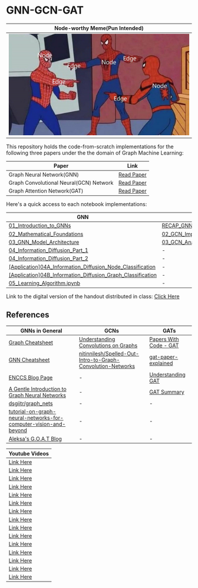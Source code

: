 # GNN-GCN-GAT

|Node-worthy Meme(Pun Intended)|
|------------------------------|
|![spoderman](https://github.com/aryashah2k/GNN_GCN_GAT/blob/main/assets/graphman.jpg)|

This repository holds the code-from-scratch implementations for the following three papers under the the domain of Graph Machine Learning:

|Paper|Link|
|-----|----|
|Graph Neural Network(GNN)|<a href="https://ieeexplore.ieee.org/document/4700287">Read Paper</a>|
|Graph Convolutional Neural(GCN) Network|<a href="https://arxiv.org/abs/1609.02907">Read Paper</a>|
|Graph Attention Network(GAT)|<a href="https://arxiv.org/abs/1710.10903">Read Paper</a>|

Here's a quick access to each notebook implementations:

|GNN|GCN|GAT|
|---|---|---|
|<a href="https://github.com/aryashah2k/GNN_GCN_GAT/blob/main/GNN/01_Introduction_to_GNNs.ipynb">01_Introduction_to_GNNs</a>|<a href="https://github.com/aryashah2k/GNN_GCN_GAT/blob/main/GCN/01_GNN_Foundations.ipynb">RECAP_GNN_Foundations</a>|<a href="https://github.com/aryashah2k/GNN_GCN_GAT/blob/main/GAT/01_Introduction_to_GNNs_and_GATs.ipynb">RECAP_01_Introduction_to_GNNs_and_GATs</a>|
|<a href="https://github.com/aryashah2k/GNN_GCN_GAT/blob/main/GNN/02_Mathematical_Foundations.ipynb">02_Mathematical_Foundations</a>|<a href="https://github.com/aryashah2k/GNN_GCN_GAT/blob/main/GCN/02_GCN_Implementation.ipynb">02_GCN_Implementation</a>|<a href="https://github.com/aryashah2k/GNN_GCN_GAT/blob/main/GAT/02_GAT_Implementation_Analysis.ipynb">02_GAT_Implementation_Analysis.ipynb</a>|
|<a href="https://github.com/aryashah2k/GNN_GCN_GAT/blob/main/GNN/03_GNN_Model_Architecture.ipynb">03_GNN_Model_Architecture</a>|<a href="https://github.com/aryashah2k/GNN_GCN_GAT/blob/main/GCN/03_GCN_Analysis_Extensions.ipynb">03_GCN_Analysis_Extensions</a>|-|
|<a href="https://github.com/aryashah2k/GNN_GCN_GAT/blob/main/GNN/04_Information_Diffusion_Part_1.ipynb">04_Information_Diffusion_Part_1</a>|-|-|
|<a href="https://github.com/aryashah2k/GNN_GCN_GAT/blob/main/GNN/04_Information_Diffusion_Part_2.ipynb">04_Information_Diffusion_Part_2</a>|-|-|
|<a href="https://github.com/aryashah2k/GNN_GCN_GAT/blob/main/GNN/04A_Information_Diffusion_Node_Classification.ipynb">[Application]04A_Information_Diffusion_Node_Classification</a>|-|-|
|<a href="https://github.com/aryashah2k/GNN_GCN_GAT/blob/main/GNN/04B_Information_Diffusion_Graph_Classification.ipynb">[Application]04B_Information_Diffusion_Graph_Classification</a>|-|-|
|<a href="https://github.com/aryashah2k/GNN_GCN_GAT/blob/main/GNN/05_Learning_Algorithm.ipynb">05_Learning_Algorithm.ipynb</a>|-|-|

Link to the digital version of the handout distributed in class: <a href="">Click Here</a>

## References
|GNNs in General|GCNs|GATs|
|---------------|----|----|
|<a href="https://enccs.github.io/gnn-transformers/_downloads/caaa68c4683b66a395a78b6871b369e3/cs_graphs.pdf">Graph Cheatsheet</a>|<a href="https://distill.pub/2021/understanding-gnns/">Understanding Convolutions on Graphs</a>|<a href="https://paperswithcode.com/method/gat">Papers With Code - GAT</a>|
|<a href="https://enccs.github.io/gnn-transformers/_downloads/a3ac08b326fa81cefb9e3b1b04211bd7/cs_gnns.pdf">GNN Cheatsheet</a>|<a href="https://github.com/nitinnilesh/Spelled-Out-Intro-to-Graph-Convolution-Networks">nitinnilesh/Spelled-Out-Intro-to-Graph-Convolution-Networks</a>|<a href="https://epichka.com/blog/2023/gat-paper-explained/">gat-paper-explained</a>|
|<a href="https://enccs.github.io/gnn-transformers/quick-reference/">ENCCS Blog Page</a>|-|<a href="https://medium.com/@farzad.karami/understanding-graph-attention-networks-a-practical-exploration-cf033a8f3d9d">Understanding GAT</a>|
|<a href="https://distill.pub/2021/gnn-intro/">A Gentle Introduction to Graph Neural Networks</a>|-|<a href="https://www.reddit.com/r/MachineLearning/comments/ptp490/graph_attention_networks_paper_summary_d/">GAT Summary</a>|
|<a href="https://github.com/dsgiitr/graph_nets">dsgiitr/graph_nets</a>|-|-|
|<a href="https://medium.com/@BorisAKnyazev/tutorial-on-graph-neural-networks-for-computer-vision-and-beyond-part-1-3d9fada3b80d">tutorial-on-graph-neural-networks-for-computer-vision-and-beyond</a>|-|-|
|<a href="https://gordicaleksa.medium.com/how-to-get-started-with-graph-machine-learning-afa53f6f963a">Aleksa's G.O.A.T Blog</a>|-|-|

|Youtube Videos|
|--------------|
|<a href="">Link Here</a>|
|<a href="">Link Here</a>|
|<a href="">Link Here</a>|
|<a href="">Link Here</a>|
|<a href="">Link Here</a>|
|<a href="">Link Here</a>|
|<a href="">Link Here</a>|
|<a href="">Link Here</a>|
|<a href="">Link Here</a>|
|<a href="">Link Here</a>|
|<a href="">Link Here</a>|
|<a href="">Link Here</a>|
|<a href="">Link Here</a>|
|<a href="">Link Here</a>|
|<a href="">Link Here</a>|